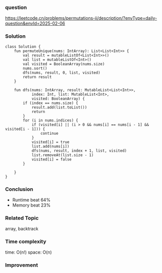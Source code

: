 ### question
https://leetcode.cn/problems/permutations-ii/description/?envType=daily-question&envId=2025-02-06

### Solution
```
class Solution {
    fun permuteUnique(nums: IntArray): List<List<Int>> {
        val result = mutableListOf<List<Int>>()
        val list = mutableListOf<Int>()
        val visited = BooleanArray(nums.size)
        nums.sort()
        dfs(nums, result, 0, list, visited)
        return result
    }

    fun dfs(nums: IntArray, result: MutableList<List<Int>>,
            index: Int, list: MutableList<Int>,
            visited: BooleanArray) {
        if (index == nums.size) {
            result.add(list.toList())
            return
        }
        for (i in nums.indices) {
            if (visited[i] || (i > 0 && nums[i] == nums[i - 1] && visited[i - 1])) {
                continue
            }
            visited[i] = true
            list.add(nums[i])
            dfs(nums, result, index + 1, list, visited)
            list.removeAt(list.size - 1)
            visited[i] = false
        }

    }
}
```

### Conclusion
- Runtime beat 64% 
- Memory beat 23%

### Related Topic
array, backtrack

### Time complexity
time: O(n!)
space: O(n)

### Improvement